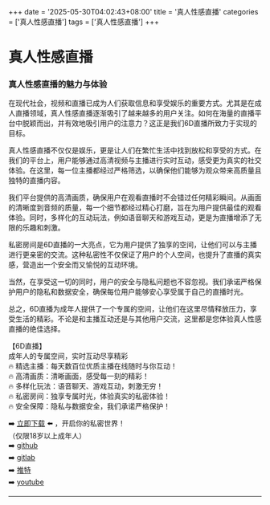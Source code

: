 +++
date = '2025-05-30T04:02:43+08:00'
title = '真人性感直播'
categories = ['真人性感直播']
tags = ['真人性感直播']
+++

# 真人性感直播

### 真人性感直播的魅力与体验

在现代社会，视频和直播已成为人们获取信息和享受娱乐的重要方式。尤其是在成人直播领域，真人性感直播逐渐吸引了越来越多的用户关注。如何在海量的直播平台中脱颖而出，并有效地吸引用户的注意力？这正是我们6D直播所致力于实现的目标。

真人性感直播不仅仅是娱乐，更是让人们在繁忙生活中找到放松和享受的方式。在我们的平台上，用户能够通过高清视频与主播进行实时互动，感受更为真实的社交体验。在这里，每一位主播都经过严格筛选，以确保他们能够为观众带来高质量且独特的直播内容。

我们平台提供的高清画质，确保用户在观看直播时不会错过任何精彩瞬间。从画面的清晰度到音频的质量，每一个细节都经过精心打磨，旨在为用户提供最佳的观看体验。同时，多样化的互动玩法，例如语音聊天和游戏互动，更是为直播增添了无限的乐趣和刺激。

私密房间是6D直播的一大亮点，它为用户提供了独享的空间，让他们可以与主播进行更亲密的交流。这种私密性不仅保证了用户的个人空间，也提升了直播的真实感，营造出一个安全而又愉悦的互动环境。

当然，在享受这一切的同时，用户的安全与隐私问题也不容忽视。我们承诺严格保护用户的隐私和数据安全，确保每位用户能够安心享受属于自己的直播时光。

总之，6D直播为成年人提供了一个专属的空间，让他们在这里尽情释放压力，享受生活的精彩。不论是和主播互动还是与其他用户交流，这里都是您体验真人性感直播的绝佳选择。

【6D直播】  
成年人的专属空间，实时互动尽享精彩  
🔥 精选主播：每天数百位优质主播在线随时与你互动！  
🔥 高清画质：清晰画面，感受每一刻的精彩！  
🔥 多样化玩法：语音聊天、游戏互动，刺激无穷！  
🔥 私密房间：独享专属时光，体验真实的私密体验！  
🔥 安全保障：隐私与数据安全，我们承诺严格保护！  

➡️ [立即下载](https://down123.s3.ap-east-1.amazonaws.com/down/down.html?channelCode=blog) ⬅️ ，开启你的私密世界！  
（仅限18岁以上成年人）  
➡️ [github](https://aldult-live.github.io/)  
➡️ [gitlab](https://seo-09598d.gitlab.io/)  
➡️ [推特](https://x.com/wegame33)  
➡️ [youtube](https://www.youtube.com/@6Dlive)  

---
